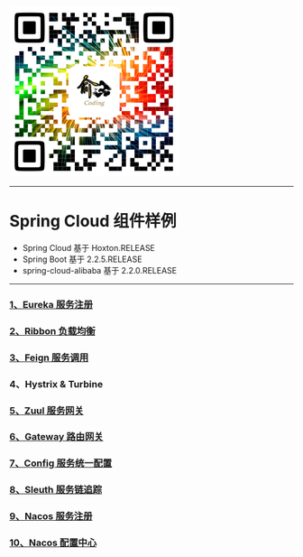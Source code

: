 ![](https://github.com/yulc-coding/spring-cloud-demo/blob/Hoxton-v1/QR_code.png)

****
# Spring Cloud 组件样例
* Spring Cloud 基于 Hoxton.RELEASE
* Spring Boot 基于 2.2.5.RELEASE
* spring-cloud-alibaba 基于 2.2.0.RELEASE
****

### [1、Eureka 服务注册](https://github.com/yulc-coding/spring-cloud-demo/tree/Hoxton-v1/eureka)

### [2、Ribbon 负载均衡](https://github.com/yulc-coding/spring-cloud-demo/tree/Hoxton-v1/demos/ribbon)

### [3、Feign 服务调用](https://github.com/yulc-coding/spring-cloud-demo/tree/Hoxton-v1/demos/feign)

### 4、Hystrix & Turbine

### [5、Zuul 服务网关](https://github.com/yulc-coding/spring-cloud-demo/tree/Hoxton-v1/zuul)

### [6、Gateway 路由网关](https://github.com/yulc-coding/spring-cloud-demo/tree/Hoxton-v1/gateway)

### [7、Config 服务统一配置](https://github.com/yulc-coding/spring-cloud-demo/tree/Hoxton-v1/config)

### [8、Sleuth 服务链追踪](https://github.com/yulc-coding/spring-cloud-demo/tree/Hoxton-v1/sleuth)

### [9、Nacos 服务注册](https://github.com/yulc-coding/spring-cloud-demo/tree/Hoxton-v1/nacos)

### [10、Nacos 配置中心](https://github.com/yulc-coding/spring-cloud-demo/tree/Hoxton-v1/nacos/nacos-config)

